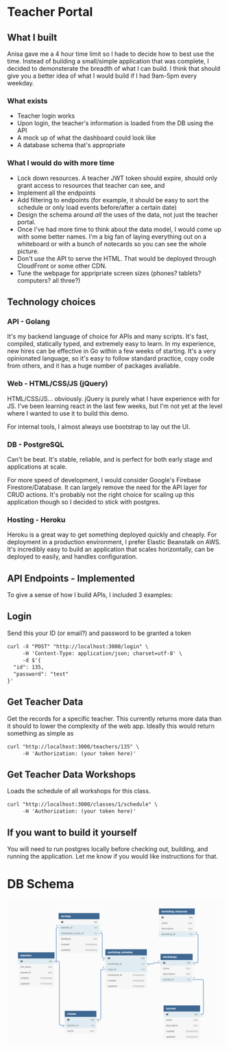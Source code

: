 # Teacher Portal

## What I built
Anisa gave me a 4 hour time limit so I hade to decide how to best use the time. Instead of building a small/simple application that was complete, I decided to demonsterate the breadth of what I can build. I think that should give you a better idea of what I would build if I had 9am-5pm every weekday.

### What exists
- Teacher login works
- Upon login, the teacher's information is loaded from the DB using the API
- A mock up of what the dashboard could look like
- A database schema that's appropriate



### What I would do with more time
- Lock down resources. A teacher JWT token should expire, should only grant access to resources that teacher can see, and 
- Implement all the endpoints
- Add filtering to endpoints (for example, it should be easy to sort the schedule or only load events before/after a certain date)
- Design the schema around _all_ the uses of the data, not just the teacher portal.
- Once I've had more time to think about the data model, I would come up with some better names. I'm a big fan of laying everything out on a whiteboard or with a bunch of notecards so you can see the whole picture.
- Don't use the API to serve the HTML. That would be deployed through CloudFront or some other CDN.
- Tune the webpage for appripriate screen sizes (phones? tablets? computers? all three?)




## Technology choices
### API - Golang
It's my backend language of choice for APIs and many scripts. It's fast, compiled, statically typed, and extremely easy to learn. In my experience, new hires can be effective in Go within a few weeks of starting. It's a very opinionated language, so it's easy to follow standard practice, copy code from others, and it has a huge number of packages avaliable.

### Web - HTML/CSS/JS (jQuery)
HTML/CSS/JS... obviously. jQuery is purely what I have experience with for JS. I've been learning react in the last few weeks, but I'm not yet at the level where I wanted to use it to build this demo.

For internal tools, I almost always use bootstrap to lay out the UI.

### DB - PostgreSQL
Can't be beat. It's stable, reliable, and is perfect for both early stage and applications at scale.

For more speed of development, I would consider Google's Firebase Firestore/Database. It can largely remove the need for the API layer for CRUD actions. It's probably not the right choice for scaling up this application though so I decided to stick with postgres.

### Hosting - Heroku
Heroku is a great way to get something deployed quickly and cheaply. For deployment in a production environment, I prefer Elastic Beanstalk on AWS. It's incredibly easy to build an application that scales horizontally, can be deployed to easily, and handles configuration.



## API Endpoints - Implemented
To give a sense of how I build APIs, I included 3 examples:

## Login
Send this your ID (or email?) and password to be granted a token

```
curl -X "POST" "http://localhost:3000/login" \
     -H 'Content-Type: application/json; charset=utf-8' \
     -d $'{
  "id": 135,
  "password": "test"
}'
```


## Get Teacher Data
Get the records for a specific teacher. This currently returns more data than it should to lower the complexity of the web app. Ideally this would return something as simple as 

```
curl "http://localhost:3000/teachers/135" \
     -H 'Authorization: (your token here)'
```



## Get Teacher Data Workshops
Loads the schedule of all workshops for this class.

```
curl "http://localhost:3000/classes/1/schedule" \
     -H 'Authorization: (your token here)'
```





## If you want to build it yourself
You will need to run postgres locally before checking out, building, and running the application. Let me know if you would like instructions for that.

# DB Schema
![db schema](db-diagram.png)

